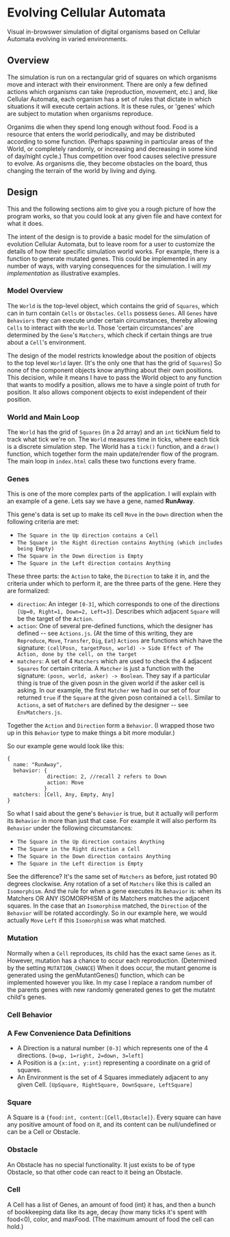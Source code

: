 # Evolving Cellular Automata

Visual in-browswer simulation of digital organisms based on Cellular Automata evolving in varied environments.

## Overview

The simulation is run on a rectangular grid of squares on which organisms move and interact with their environment. There are only a few defined actions which organisms can take (reproduction, movement, etc.) and, like Cellular Automata, each organism has a set of rules that dictate in which situations it will execute certain actions. It is these rules, or 'genes' which are subject to mutation when organisms reproduce.

Organims die when they spend long enough without food. Food is a resource that enters the world periodically, and may be distributed according to some function. (Perhaps spawning in particular areas of the World, or completely randomly, or increasing and decreasing in some kind of day/night cycle.) Thus competition over food causes selective pressure to evolve. As organisms die, they become obstacles on the board, thus changing the terrain of the world by living and dying.

## Design

This and the following sections aim to give you a rough picture of how the program works, so that you could look at any given file and have context for what it does.

The intent of the design is to provide a basic model for the simulation of evolution Cellular Automata, but to leave room for a user to customize the details of how their specific simulation world works. For example, there is a function to generate mutated genes. This could be implemented in any number of ways, with varying consequences for the simulation. I will *my implementation* as illustrative examples.

### Model Overview

The `World` is the top-level object, which contains the grid of `Squares`, which can in turn contain `Cells` or `Obstacles`. `Cells` possess `Genes`. All `Genes` have `Behaviors` they can execute under certain circumstances, thereby allowing `Cells` to interact with the `World`. Those 'certain circumstances' are determined by the `Gene`'s `Matchers`, which check if certain things are true about a `Cell`'s environment.

The design of the model restricts knowledge about the position of objects to the top level `World` layer. (It's the only one that has the grid of `Squares`) So none of the component objects know anything about their own positions. This decision, while it means I have to pass the World object to any function that wants to modify a position, allows me to have a single point of truth for position. It also allows component objects to exist independent of their position.

### World and Main Loop

The `World` has the grid of `Squares` (in a 2d array) and an `int` tickNum field to track what tick we're on. The `World` measures time in ticks, where each tick is a discrete simulation step. The World has a `tick()` function, and a `draw()` function, which together form the main update/render flow of the program. The main loop in `index.html` calls these two functions every frame.

### Genes

This is one of the more complex parts of the application. I will explain with an example of a gene. Lets say we have a gene, named **RunAway**.

This gene's data is set up to make its cell `Move` in the `Down` direction when the following criteria are met:
* `The Square in the Up direction contains a Cell`
* `The Square in the Right direction contains Anything (which includes being Empty)`
* `The Square in the Down direction is Empty`
* `The Square in the Left direction contains Anything`

These three parts: the `Action` to take, the `Direction` to take it in, and the criteria under which to perform it, are the three parts of the gene. Here they are formalized:
* `direction`: An integer `[0-3]`, which corresponds to one of the directions `[Up=0, Right=1, Down=2, Left=3]`. Describes which adjacent `Square` will be the target of the `Action`.
* `action`: One of several pre-defined functions, which the designer has defined -- see `Actions.js`. (At the time of this writing, they are `Reproduce`, `Move`, `Transfer`, `Dig`, `Eat`) `Actions` are functions which have the signature: `(cellPosn, targetPosn, world) -> Side Effect of The Action, done by the cell, on the target`
* `matchers`: A set of 4 `Matchers` which are used to check the 4 adjacent `Squares` for certain criteria. A `Matcher` is just a function with the signature: `(posn, world, asker) -> Boolean`. They say if a particular thing is true of the given posn in the given world if the asker cell is asking. In our example, the first `Matcher` we had in our set of four returned `true` if the `Square` at the given posn contained a `Cell`. Similar to `Actions`, a set of `Matchers` are defined by the designer -- see `EnvMatchers.js`.

Together the `Action` and `Direction` form a `Behavior`. (I wrapped those two up in this `Behavior` type to make things a bit more modular.)

So our example gene would look like this:

```
{
  name: "RunAway",
  behavior: {
             direction: 2, //recall 2 refers to Down
             action: Move
            }
  matchers: [Cell, Any, Empty, Any]
}
```

So what I said about the gene's `Behavior` is true, but it actually will perform its `Behavior` in more than just that case. For example it will also perform its `Behavior` under the following circumstances:

* `The Square in the Up direction contains Anything`
* `The Square in the Right direction a Cell`
* `The Square in the Down direction contains Anything`
* `The Square in the Left direction is Empty`

See the difference? It's the same set of `Matchers` as before, just rotated 90 degrees clockwise. Any rotation of a set of `Matchers` like this is called an `Isomorphism`. And the rule for when a gene executes its `Behavior` is: when its Matchers OR ANY ISOMORPHISM of its Matchers matches the adjacent squares. In the case that an `Isomorphism` matched, the `Direction` of the `Behavior` will be rotated accordingly. So in our example here, we would actually `Move` `Left` if this `Isomorphism` was what matched.

### Mutation

Normally when a `Cell` reproduces, its child has the exact same `Genes` as it. However, mutation has a chance to occur each reproduction. (Determined by the setting `MUTATION_CHANCE`) When it does occur, the mutant genome is generated using the genMutantGenes() function, which can be implemented however you like. In my case I replace a random number of the parents genes with new randomly generated genes to get the mutatnt child's genes.

### Cell Behavior

### A Few Convenience Data Definitions
* A Direction is a natural number `[0-3]` which represents one of the 4 directions. `[0=up, 1=right, 2=down, 3=left]`
* A Position is a `{x:int, y:int}` representing a coordinate on a grid of squares.
* An Environment is the set of 4 Squares immediately adjacent to any given Cell. `[UpSquare, RightSquare, DownSquare, LeftSquare]`

### Square
A Square is a `{food:int, content:[Cell,Obstacle]}`. Every square can have any positive amount of food on it, and its content can be null/undefined or can be a Cell or Obstacle.

### Obstacle
An Obstacle has no special functionality. It just exists to be of type Obstacle, so that other code can react to it being an Obstacle.

### Cell
A Cell has a list of Genes, an amount of food (int) it has, and then a bunch of bookkeeping data like its age, decay (how many ticks it's spent with food<0), color, and maxFood. (The maximum amount of food the cell can hold.)